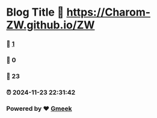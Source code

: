 # Blog Title :link: https://Charom-ZW.github.io/ZW 
### :page_facing_up: [1](https://Charom-ZW.github.io/ZW/tag.html) 
### :speech_balloon: 0 
### :hibiscus: 23 
### :alarm_clock: 2024-11-23 22:31:42 
### Powered by :heart: [Gmeek](https://github.com/Meekdai/Gmeek)
